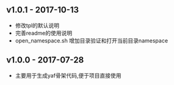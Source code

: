  ## v1.0.1 - 2017-10-13
  - 修改tpl的默认说明
  - 完善readme的使用说明
  - open_namespace.sh 增加目录验证和打开当前目录namespace
 
 ## v1.0.0 - 2017-07-28
 - 主要用于生成yaf骨架代码,便于项目直接使用